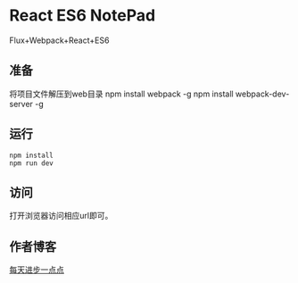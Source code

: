 # React ES6 NotePad
Flux+Webpack+React+ES6
## 准备
将项目文件解压到web目录
	npm install webpack -g
	npm install webpack-dev-server -g
## 运行
	npm install
	npm run dev
## 访问
打开浏览器访问相应url即可。
## 作者博客
[每天进步一点点](http://www.ddhigh.com)
